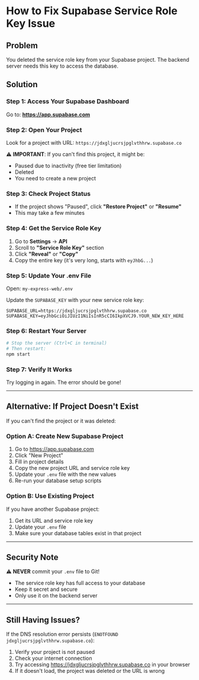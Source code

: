 # How to Fix Supabase Service Role Key Issue

## Problem
You deleted the service role key from your Supabase project. The backend server needs this key to access the database.

## Solution

### Step 1: Access Your Supabase Dashboard
Go to: **https://app.supabase.com**

### Step 2: Open Your Project
Look for a project with URL: `https://jdxgljucrsjpglvthhrw.supabase.co`

⚠️ **IMPORTANT**: If you can't find this project, it might be:
- Paused due to inactivity (free tier limitation)
- Deleted
- You need to create a new project

### Step 3: Check Project Status
- If the project shows "Paused", click **"Restore Project"** or **"Resume"**
- This may take a few minutes

### Step 4: Get the Service Role Key
1. Go to **Settings** → **API**
2. Scroll to **"Service Role Key"** section
3. Click **"Reveal"** or **"Copy"**
4. Copy the entire key (it's very long, starts with `eyJhbG...`)

### Step 5: Update Your .env File
Open: `my-express-web/.env`

Update the `SUPABASE_KEY` with your new service role key:

```env
SUPABASE_URL=https://jdxgljucrsjpglvthhrw.supabase.co
SUPABASE_KEY=eyJhbGciOiJIUzI1NiIsInR5cCI6IkpXVCJ9.YOUR_NEW_KEY_HERE
```

### Step 6: Restart Your Server
```bash
# Stop the server (Ctrl+C in terminal)
# Then restart:
npm start
```

### Step 7: Verify It Works
Try logging in again. The error should be gone!

---

## Alternative: If Project Doesn't Exist

If you can't find the project or it was deleted:

### Option A: Create New Supabase Project
1. Go to https://app.supabase.com
2. Click "New Project"
3. Fill in project details
4. Copy the new project URL and service role key
5. Update your `.env` file with the new values
6. Re-run your database setup scripts

### Option B: Use Existing Project
If you have another Supabase project:
1. Get its URL and service role key
2. Update your `.env` file
3. Make sure your database tables exist in that project

---

## Security Note

⚠️ **NEVER** commit your `.env` file to Git!
- The service role key has full access to your database
- Keep it secret and secure
- Only use it on the backend server

---

## Still Having Issues?

If the DNS resolution error persists (`ENOTFOUND jdxgljucrsjpglvthhrw.supabase.co`):

1. Verify your project is not paused
2. Check your internet connection
3. Try accessing https://jdxgljucrsjpglvthhrw.supabase.co in your browser
4. If it doesn't load, the project was deleted or the URL is wrong

